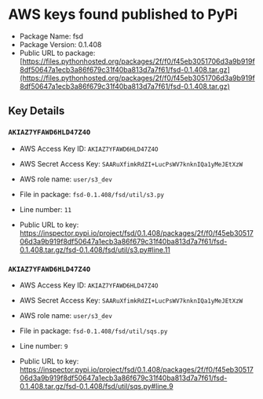 # AWS keys found published to PyPi

* Package Name: fsd
* Package Version: 0.1.408
* Public URL to package: [https://files.pythonhosted.org/packages/2f/f0/f45eb3051706d3a9b919f8df50647a1ecb3a86f679c31f40ba813d7a7f61/fsd-0.1.408.tar.gz](https://files.pythonhosted.org/packages/2f/f0/f45eb3051706d3a9b919f8df50647a1ecb3a86f679c31f40ba813d7a7f61/fsd-0.1.408.tar.gz)

## Key Details

### `AKIAZ7YFAWD6HLD47Z4O`

* AWS Access Key ID: `AKIAZ7YFAWD6HLD47Z4O`
* AWS Secret Access Key: `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` 
* AWS role name: `user/s3_dev`
* File in package: `fsd-0.1.408/fsd/util/s3.py`
* Line number: `11`

* Public URL to key: https://inspector.pypi.io/project/fsd/0.1.408/packages/2f/f0/f45eb3051706d3a9b919f8df50647a1ecb3a86f679c31f40ba813d7a7f61/fsd-0.1.408.tar.gz/fsd-0.1.408/fsd/util/s3.py#line.11



### `AKIAZ7YFAWD6HLD47Z4O`

* AWS Access Key ID: `AKIAZ7YFAWD6HLD47Z4O`
* AWS Secret Access Key: `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` 
* AWS role name: `user/s3_dev`
* File in package: `fsd-0.1.408/fsd/util/sqs.py`
* Line number: `9`

* Public URL to key: https://inspector.pypi.io/project/fsd/0.1.408/packages/2f/f0/f45eb3051706d3a9b919f8df50647a1ecb3a86f679c31f40ba813d7a7f61/fsd-0.1.408.tar.gz/fsd-0.1.408/fsd/util/sqs.py#line.9


